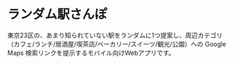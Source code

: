 # ランダム駅さんぽ

東京23区の、あまり知られていない駅をランダムに1つ提案し、周辺カテゴリ（カフェ/ランチ/居酒屋/喫茶店/ベーカリー/スイーツ/観光/公園）への Google Maps 検索リンクを提示するモバイル向けWebアプリです。
